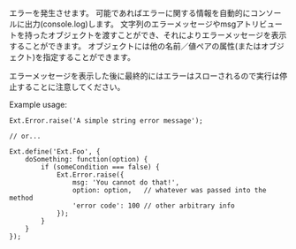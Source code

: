 エラーを発生させます。
可能であればエラーに関する情報を自動的にコンソールに出力(console.log)します。
文字列のエラーメッセージやmsgアトリビュートを持ったオブジェクトを渡すことができ、それによりエラーメッセージを表示することができます。
オブジェクトには他の名前／値ペアの属性(またはオブジェクト)を指定することができます。

エラーメッセージを表示した後に最終的にはエラーはスローされるので実行は停止することに注意してください。

Example usage:

    Ext.Error.raise('A simple string error message');
    
    // or...
    
    Ext.define('Ext.Foo', {
        doSomething: function(option) {
            if (someCondition === false) {
                Ext.Error.raise({
                    msg: 'You cannot do that!',
                    option: option,   // whatever was passed into the method
                    'error code': 100 // other arbitrary info
                });
            }
        }
    });

